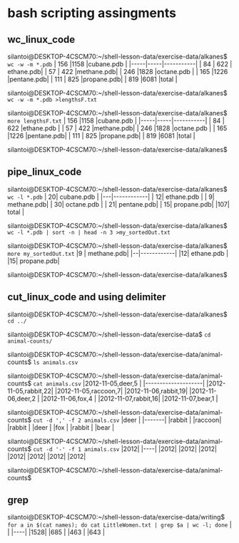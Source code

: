 # bash scripting assingments
## wc_linux_code
silantoi@DESKTOP-4CSCM70:~/shell-lesson-data/exercise-data/alkanes$ `wc -w -m *.pdb`
| 156 |1158 |cubane.pdb |
|-----|-----|-----------|
|  84 | 622 | ethane.pdb|
|  57 | 422 |methane.pdb|
| 246 |1828 |octane.pdb |
| 165 |1226 |pentane.pdb|
| 111 | 825 |propane.pdb|
| 819 |6081 |total      |

silantoi@DESKTOP-4CSCM70:~/shell-lesson-data/exercise-data/alkanes$ `wc -w -m *.pdb >lengthsF.txt`

silantoi@DESKTOP-4CSCM70:~/shell-lesson-data/exercise-data/alkanes$ `more lengthsF.txt`
| 156 |1158 |cubane.pdb |
|-----|-----|-----------|
|  84 | 622 |ethane.pdb |
|  57 | 422 |methane.pdb|
| 246 |1828 |octane.pdb |
| 165 |1226 |pentane.pdb|
| 111 | 825 |propane.pdb|
| 819 |6081 |total      |

silantoi@DESKTOP-4CSCM70:~/shell-lesson-data/exercise-data/alkanes$

## pipe_linux_code
silantoi@DESKTOP-4CSCM70:~/shell-lesson-data/exercise-data/alkanes$ `wc -l *.pdb`
 | 20| cubane.pdb |
 |---|------------|
 | 12| ethane.pdb |
 |  9| methane.pdb|
 | 30| octane.pdb |
 | 21| pentane.pdb|
 | 15| propane.pdb|
 |107| total      |
 
silantoi@DESKTOP-4CSCM70:~/shell-lesson-data/exercise-data/alkanes$ `wc -l *.pdb | sort -n | head -n 3 >my_sortedOut.txt`

silantoi@DESKTOP-4CSCM70:~/shell-lesson-data/exercise-data/alkanes$ `more my_sortedOut.txt`
 |9 | methane.pdb|
 |--|------------|
 |12| ethane.pdb |
 |15| propane.pdb|
 
silantoi@DESKTOP-4CSCM70:~/shell-lesson-data/exercise-data/alkanes$
## cut_linux_code and using delimiter
silantoi@DESKTOP-4CSCM70:~/shell-lesson-data/exercise-data/alkanes$ `cd ../`

silantoi@DESKTOP-4CSCM70:~/shell-lesson-data/exercise-data$ `cd animal-counts/`

silantoi@DESKTOP-4CSCM70:~/shell-lesson-data/exercise-data/animal-counts$ `ls
animals.csv`

silantoi@DESKTOP-4CSCM70:~/shell-lesson-data/exercise-data/animal-counts$ `cat animals.csv`
|2012-11-05,deer,5   |
|--------------------|
|2012-11-05,rabbit,22|
|2012-11-05,raccoon,7|
|2012-11-06,rabbit,19|
|2012-11-06,deer,2   |
|2012-11-06,fox,4    |
|2012-11-07,rabbit,16|
|2012-11-07,bear,1   |

silantoi@DESKTOP-4CSCM70:~/shell-lesson-data/exercise-data/animal-counts$ `cut -d ',' -f 2 animals.csv`
|deer   |
|-------|
|rabbit |
|raccoon|
|rabbit |
|deer   |
|fox    |
|rabbit |
|bear   |

silantoi@DESKTOP-4CSCM70:~/shell-lesson-data/exercise-data/animal-counts$ `cut -d '-' -f 1 animals.csv`
|2012|
|----|
|2012|
|2012|
|2012|
|2012|
|2012|
|2012|
|2012|

silantoi@DESKTOP-4CSCM70:~/shell-lesson-data/exercise-data/animal-counts$

## grep 
silantoi@DESKTOP-4CSCM70:~/shell-lesson-data/exercise-data/writing$ `for a in $(cat names); do cat LittleWomen.txt | grep $a | wc -l; done`
|    |
|----|
|1528|
|685 |
|463 |
|643 |

